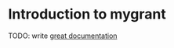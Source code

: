# Introduction to mygrant

TODO: write [great documentation](http://jacobian.org/writing/what-to-write/)
